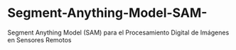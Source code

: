 # Segment-Anything-Model-SAM-
Segment Anything Model (SAM) para el Procesamiento Digital de Imágenes en Sensores Remotos
